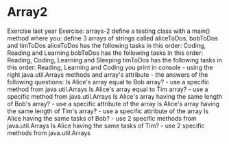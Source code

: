# Array2
Exercise last year
Exercise: arrays-2
define a testing class with a main() method where you:
define 3 arrays of strings called aliceToDos, bobToDos and timToDos
aliceToDos has the following tasks in this order: Coding, Reading and Learning
bobToDos has the following tasks in this order: Reading, Coding, Learning and Sleeping
timToDos has the following tasks in this order: Reading, Learning and Coding
you print in console - using the right java.util.Arrays methods and array's attribute - the answers of the following questions:
Is Alice's array equal to Bob array? - use a specific method from java.util.Arrays
Is Alice's array equal to Tim array? - use a specific method from java.util.Arrays
Is Alice's array having the same length of Bob's array? - use a specific attribute of the array
Is Alice's array having the same length of Tim's array? - use a specific attribute of the array
Is Alice having the same tasks of Bob? - use 2 specific methods from java.util.Arrays
Is Alice having the same tasks of Tim? - use 2 specific methods from java.util.Arrays
